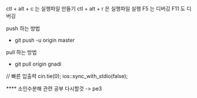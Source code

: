 ctl + alt + c 는 실행파일 만들기
ctl + alt + r 은 실행파일 실행
F5 는 디버깅
F11 도 디버깅

push 하는 방법
- git push -u origin master

pull 하는 방법
- git pull origin gnadi

// 빠른 입출력
cin.tie(0);
ios::sync_with_stdio(false);

**** 소인수분해 관련 공부 다시할것 -> pe3